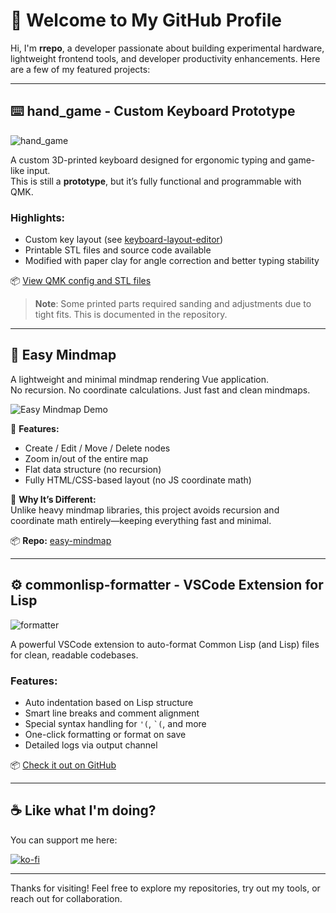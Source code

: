 # 👋 Welcome to My GitHub Profile

Hi, I'm **rrepo**, a developer passionate about building experimental hardware, lightweight frontend tools, and developer productivity enhancements. Here are a few of my featured projects:

---

## :keyboard:  hand_game - Custom Keyboard Prototype

![hand_game](https://i.imgur.com/8W6ofcq.jpeg)

A custom 3D-printed keyboard designed for ergonomic typing and game-like input.  
This is still a **prototype**, but it’s fully functional and programmable with QMK.

### Highlights:
- Custom key layout (see [keyboard-layout-editor](https://www.keyboard-layout-editor.com/))
- Printable STL files and source code available
- Modified with paper clay for angle correction and better typing stability

📦 [View QMK config and STL files](https://github.com/rrepo/hand_game)

> **Note**: Some printed parts required sanding and adjustments due to tight fits. This is documented in the repository.

---

## 🧠 Easy Mindmap

A lightweight and minimal mindmap rendering Vue application.  
No recursion. No coordinate calculations. Just fast and clean mindmaps.

![Easy Mindmap Demo](https://github.com/rrepo/easy-mindmap-renderer-demo/blob/main/demo.gif)

🔧 **Features:**
- Create / Edit / Move / Delete nodes
- Zoom in/out of the entire map
- Flat data structure (no recursion)
- Fully HTML/CSS-based layout (no JS coordinate math)

🌿 **Why It’s Different:**  
Unlike heavy mindmap libraries, this project avoids recursion and coordinate math entirely—keeping everything fast and minimal.

📦 **Repo:** [easy-mindmap](https://github.com/rrepo/easy-mindmap-renderer-demo)

---

## ⚙️ commonlisp-formatter - VSCode Extension for Lisp

![formatter](https://i.imgur.com/Za9dkBk.gif)

A powerful VSCode extension to auto-format Common Lisp (and Lisp) files for clean, readable codebases.

### Features:
- Auto indentation based on Lisp structure
- Smart line breaks and comment alignment
- Special syntax handling for `'(`, `` `( ``, and more
- One-click formatting or format on save
- Detailed logs via output channel

📦 [Check it out on GitHub](https://github.com/rrepo/commonlisp-formatter)

---

## ☕ Like what I'm doing?

You can support me here:

[![ko-fi](https://ko-fi.com/img/githubbutton_sm.svg)](https://ko-fi.com/X8X8WJMKD)

---

Thanks for visiting! Feel free to explore my repositories, try out my tools, or reach out for collaboration.
